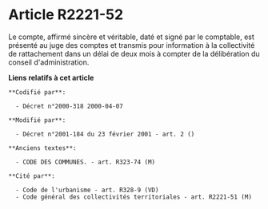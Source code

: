 # Article R2221-52

Le compte, affirmé sincère et véritable, daté et signé par le comptable, est présenté au juge des comptes et transmis pour
information à la collectivité de rattachement dans un délai de deux mois à compter de la délibération du conseil
d'administration.

**Liens relatifs à cet article**

	**Codifié par**:

	  - Décret n°2000-318 2000-04-07

	**Modifié par**:

	  - Décret n°2001-184 du 23 février 2001 - art. 2 ()

	**Anciens textes**:

	  - CODE DES COMMUNES. - art. R323-74 (M)

	**Cité par**:

	  - Code de l'urbanisme - art. R328-9 (VD)
	  - Code général des collectivités territoriales - art. R2221-51 (M)
